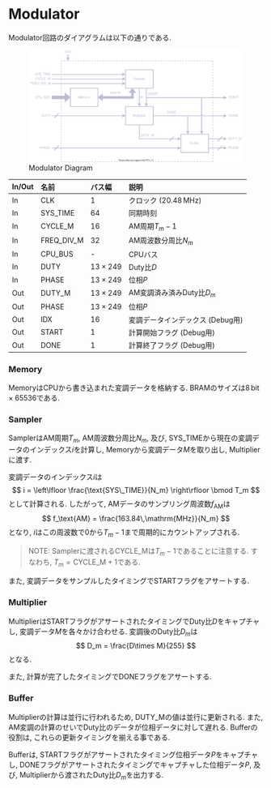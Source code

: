 # Modulator

Modulator回路のダイアグラムは以下の通りである.

<figure>
<img alt="Modulator" src="../figs/modulation/diagram.svg">
<figcaption>Modulator Diagram</figcaption>
</figure>

| In/Out | 名前         | バス幅         | 説明                             |
| :----- | :----------- | :------------- | :------------------------------- |
|   In   | CLK          | $1$            | クロック ($20.48\,\mathrm{MHz}$) |
|   In   | SYS_TIME     | $64$           | 同期時刻                         |
|   In   | CYCLE_M      | $16$           | AM周期$T_m-1$                    |
|   In   | FREQ_DIV_M   | $32$           | AM周波数分周比$N_m$              |
|   In   | CPU_BUS      | -              | CPUバス                          |
|   In   | DUTY         | $13\times 249$ | Duty比$D$                        |
|   In   | PHASE        | $13\times 249$ | 位相$P$                          |
|   Out  | DUTY_M       | $13\times 249$ | AM変調済み済みDuty比$D_m$        |
|   Out  | PHASE        | $13\times 249$ | 位相$P$                          |
|   Out  | IDX          | $16$           | 変調データインデックス (Debug用) |
|   Out  | START        | $1$            | 計算開始フラグ (Debug用)         |
|   Out  | DONE         | $1$            | 計算終了フラグ (Debug用)         |

### Memory

MemoryはCPUから書き込まれた変調データを格納する.
BRAMのサイズは$8\,\mathrm{bit}\times 65536$である.

### Sampler

SamplerはAM周期$T_m$, AM周波数分周比$N_m$, 及び, SYS_TIMEから現在の変調データのインデックス$i$を計算し, Memoryから変調データ$M$を取り出し, Multiplierに渡す.

変調データのインデックス$i$は
$$
i = \left\lfloor \frac{\text{SYS\_TIME}}{N_m} \right\rfloor \bmod T_m
$$
として計算される.
したがって, AMデータのサンプリング周波数$f_\text{AM}$は
$$
f_\text{AM} = \frac{163.84\,\mathrm{MHz}}{N_m}
$$
となり, $i$はこの周波数で$0$から$T_m-1$まで周期的にカウントアップされる.

> NOTE: Samplerに渡されるCYCLE_Mは$T_m-1$であることに注意する.
> すなわち, $T_m=\text{CYCLE\_M}+1$である.

また, 変調データをサンプルしたタイミングでSTARTフラグをアサートする.

### Multiplier

MultiplierはSTARTフラグがアサートされたタイミングでDuty比$D$をキャプチャし, 変調データ$M$を各々かけ合わせる.
変調後のDuty比$D_m$は
$$
    D_m = \frac{D\times M}{255}
$$
となる.

また, 計算が完了したタイミングでDONEフラグをアサートする.

### Buffer

Multiplierの計算は並行に行われるため, DUTY_Mの値は並行に更新される.
また, AM変調の計算のせいでDuty比のデータが位相データに対して遅れる.
Bufferの役割は, これらの更新タイミングを揃える事である.

Bufferは, STARTフラグがアサートされたタイミング位相データ$P$をキャプチャし, DONEフラグがアサートされたタイミングでキャプチャした位相データ$P$, 及び, Multiplierから渡されたDuty比$D_m$を出力する.

